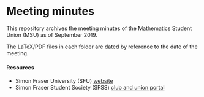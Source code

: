 # Meeting minutes

This repository archives the meeting minutes of the Mathematics Student Union (MSU) as of September 2019. 

The LaTeX/PDF files in each folder are dated by reference to the date of the meeting.

#### Resources

- Simon Fraser University (SFU) [website](https://www.sfu.ca/)
- Simon Fraser Student Society (SFSS) [club and union portal](https://go.sfss.ca/)
